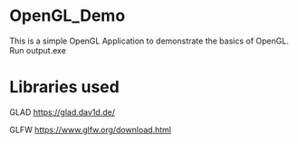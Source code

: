 # OpenGL_Demo
This is a simple OpenGL Application to demonstrate the basics of OpenGL.
Run output.exe

# Libraries used
GLAD https://glad.dav1d.de/

GLFW https://www.glfw.org/download.html
